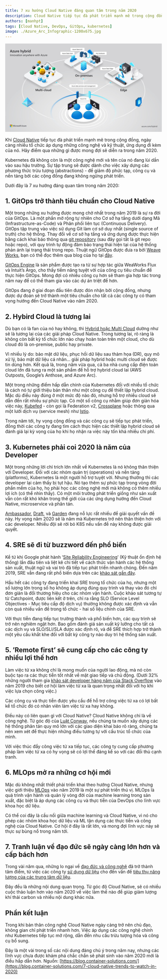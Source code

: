 ```yaml
---
title: 7 xu hướng Cloud Native đáng quan tâm trong năm 2020
description: Cloud Native tiếp tục đà phát triển mạnh mẽ trong cộng đồng, ngày càng nhiều tổ chức áp dụng nó. Đây là những gì được mong đợi sẽ diễn ra trong năm 2020.
authors: [manhpt]
tags: [Cloud Native, DevOps, GitOps, kubernetes]
image: ./Azure_Arc_Infographic-1200x675.jpg
---
```


![](./Azure_Arc_Infographic-1200x675.jpg)

Khi [Cloud Native](https://pivotal.io/cloud-native) tiếp tục đà phát triển mạnh mẽ trong cộng đồng, ngày càng nhiều tổ chức áp dụng những công nghệ và kỹ thuật, ứng dụng đi kèm của nó. Hãy điểm qua những gì được mong đợi sẽ diễn ra trong năm 2020.

Kubernetes đã không còn là một công nghệ mới và tên của nó đang lùi dần vào sau hậu trường. Sự tập trung sẽ được dành cho việc xây dựng các phương thức trừu tượng (abstractions) - để giảm độ phức tạp, công cụ và nền tảng bởi các cộng đồng đang không ngừng phát triển.

Dưới đây là 7 xu hướng đáng quan tâm trong năm 2020:

## 1. GitOps trở thành tiêu chuẩn cho Cloud Native

Một trong những xu hướng được mong chờ nhất trong năm 2019 là sự ra đời của GitOps. Là một phần mở rộng tự nhiên cho Cơ sở hạ tầng dưới dạng Mã (Infrastructure-as-Code) và Phân phối liên tục (Continuous Delivery). GitOps tập trung vào việc sử dụng Git làm cơ sở duy nhất (single source of truth) cho hệ thống. Thay đổi về cơ sở hạ tầng và ứng dụng được thực hiện bằng cách khai báo thông qua [git repository](https://git-scm.com/book/en/v2/Git-Basics-Getting-a-Git-Repository) (sau đây gọi tắt là git repo hoặc repo), với quy trình tự động đảm bảo trạng thái hiện tại của hệ thống phản ánh lại trạng thái trong repo. Thuật ngữ GitOps được đưa ra bởi [Weave Works](https://www.weave.works/technologies/gitops/), bạn có thể đọc thêm qua blog của họ tại [đây](https://blog.container-solutions.com/11-reasons-for-adopting-gitops).

[GitOps Engine](https://github.com/argoproj/gitops-engine) là sản phẩm được tạo ra từ sự hợp tác giữa WeaWorks Flux và Intuit’s Argo, cho thấy tiềm năng tuyệt vời của công cụ tiêu chuẩn để thực hiện GitOps. Mong đợi có nhiều công cụ hơn sẽ tham gia hợp tác trong năm nay để có thể tham gia vào các dự án triệt để hơn.

GitOps đang ở giai đoạn đầu tiên được đón nhận bởi cộng đồng, nhưng được dự đoán sẽ trở thành một tiêu chuẩn cho tất cả các công ty có tham vọng hướng đến Cloud Native vào năm 2020.

## 2. Hybird Cloud là tương lai

Dù bạn có là fan của nó hay không, thì [Hybrid hoặc Multi Cloud](https://www.redhat.com/en/topics/cloud-computing/what-is-hybrid-cloud) dường như sẽ là tương lai của các giải pháp Cloud Native. Trong tương lai, rõ ràng là không còn bất kỳ tổ chức lớn nào chạy hoàn toàn trên một cloud, cho dù cloud đó là on-premise, public hay private.

Vì nhiều lý do: bảo mật dữ liệu, phục hồi dữ liệu sau thảm họa (DR), quy mô xử lý, bảo mật dữ liệu cá nhân… giải pháp hybrid hoặc multi cloud sẽ được tin dùng hơn. Kết quả là, trong năm vừa qua, cả ba nhà cung cấp điện toán cloud lớn đã tung ra một sản phẩm để hỗ trợ hybrid cloud lai (AWS Outposts, Google’s Anthose, and Azure Arc).

Một trong những điểm hấp dẫn chính của Kubernetes đối với nhiều tổ chức là cách nó tự giới thiệu bản thân như một công cụ để thiết lập hybrid cloud. Mặc dù điều này đúng ở một mức độ nào đó, nhưng hỗ trợ nhiều cloud sẽ dẫn đến rất nhiều sự phức tạp. Có một số công cụ nhằm giúp đơn giản hóa việc này, [Kubefed](https://github.com/kubernetes-sigs/kubefed) - còn gọi là Federation v2, [Crossplane](https://crossplane.io/) hoặc thông qua một lưới dịch vụ (service mesh) như [Istio](https://istio.io/).

Trong năm tới, hy vọng cộng đồng và các công cụ sẽ tiếp tục phát triển, đồng thời các công ty đang tìm cách thực hiện các thiết lập hybrid cloud sẽ đánh giá lại kỳ vọng của họ khi họ nhận ra việc này tốn khá nhiều chi phí.

## 3. Kubernetes phải coi 2020 là năm của Developer

Một trong những lời chỉ trích lớn nhất về Kubernetes là nó không thân thiện với Developer. Đối với các nhóm quản trị (operations) và nền tảng (platforms), Kubernetes là một người hỗ trợ tuyệt vời. Nhưng thường thì các developer lại cảm thấy bị tụt hậu. Nó tạo thêm sự phức tạp trong vòng đời phần mềm của họ, họ phải học các công nghệ mới mà không có thêm nhiều lợi ích (có thể nhìn thấy). Có một môi trường phát triển giống như sản xuất vẫn còn rất khó khăn trong thế giới của các ứng dụng hướng đến Cloud Native, microservice và phân tán.

[Ambassador](https://www.getambassador.io/), [Draft](https://draft.sh/), và [Garden](https://garden.io/) đang nỗ lực rất nhiều để giải quyết vấn đề này. Hy vọng năm 2020 sẽ là năm mà Kubernetes trở nên thân thiện hơn với các developer. Nhiều đội sẽ rời bỏ K8S nếu vấn đề này không được giải quyết.

## 4. SRE sẽ đi từ buzzword đến phổ biến

Kể từ khi Google phát hành ‘[Site Reliability Engineering](https://landing.google.com/sre/books/)’ (Kỹ thuật ổn định hệ thống) lần đầu tiên và liệt kê chi tiết về cách thức vận hành các hệ thống sản xuất, thuật ngữ và vai trò đã tiếp tục phát triển nhanh chóng. Đến năm 2019, SRE vẫn đang rất phổ biến dựa trên các [khảo sát gần đây](https://www.sresurvey2019.com/).

Hầu hết các công ty đang triển khai SRE trong tổ chức của họ, nhưng một số lượng lớn trong số họ không áp dụng đúng quy trình và thay vào đó chỉ đơn giản là đổi thương hiệu cho các nhóm vận hành. Cuộc khảo sát tương tự từ Catchpoint, được liên kết ở trên, chỉ ra rằng SLO (Service Level Objectives - Mục tiêu cấp độ dịch vụ) thường không được xác định và vẫn còn quá nhiều vấn đề trong tổ chức - hai số liệu chính của SRE.

Với thực tiễn đang tiếp tục trưởng thành và phổ biến hơn, các quy trình sẽ trở nên nghiêm ngặt hơn. Bao gồm đánh giá sản xuất kỹ lưỡng cho tất cả các dịch vụ và SLO/SLI/SLA được xác định rõ, và để SRE thích hợp trở thành một yêu cầu khắt khe đối với bất kỳ công ty nào duy trì hệ thống sản xuất.

## 5. ’Remote first’ sẽ cung cấp cho các công ty nhiều lợi thế hơn

Làm việc từ xa không chỉ là mong muốn của người lao động, mà nó còn buộc tạo ra các thực tiễn tốt nhất về mặt giao tiếp và chủ động. (Dưới 32% những người tham gia [khảo sát developer hàng năm của Stack Overflow](https://insights.stackoverflow.com/survey/2019##job-priorities) vào năm 2019 cho biết cơ hội làm việc từ xa là quan trọng nhất đối với họ khi việc lựa chọn công việc.)

Các công cụ và thực tiễn được yêu cầu để hỗ trợ công việc từ xa có lợi bất kể tổ chức đó có nhân viên làm việc từ xa hay không.

Điều này có liên quan gì với Cloud Native? Cloud Native không chỉ là về công nghệ. Từ góc độ của [Luật Conway](https://en.wikipedia.org/wiki/Conway%27s_law), nếu chúng ta muốn xây dựng các hệ thống phân tán quy mô lớn với các giao diện khai báo rõ ràng, chúng ta nên xem xét để thực hiện những điều tương tự với cấu trúc tổ chức của mình.

Với việc thúc đẩy công việc từ xa tiếp tục, các công ty cung cấp phương pháp làm việc từ xa có hy vọng sẽ có lợi thế đáng kể so với các đối thủ cạnh tranh.

## 6. MLOps mở ra những cơ hội mới

Mặc dù không nhất thiết phải triển khai theo hướng Cloud Native, nhưng việc giới thiệu [MLOps](https://mlops.org/) vào năm 2019 là một sự phát triển thú vị. MLOps là quá trình vận hành và quản lý vòng đời của machine learning trong sản xuất, đặc biệt là áp dụng các công cụ và thực tiễn của DevOps cho lĩnh vực khoa học dữ liệu.

Có thể coi đây là cầu nối giữa machine learning và Cloud Native, vì nó cho phép các nhóm khoa học dữ liệu và ML tận dụng các thực tiễn và công nghệ của Cloud Native. Cơ hội ở đây là rất lớn, và mong đợi lĩnh vực này sẽ thực sự bùng nổ trong năm tới.

## 7. Tranh luận về đạo đức sẽ ngày càng lớn hơn và cấp bách hơn

Trong vài năm qua, những lo ngại về [đạo đức và công nghệ](https://blog.container-solutions.com/tech-ethics-what-should-we-do) đã trở thành tâm điểm, từ việc các công ty [sử dụng dữ liệu](https://www.forbes.com/sites/marymeehan/2019/11/26/data-privacy-will-be-the-most-important-issue-in-the-next-decade/##2ad1d8e71882) cho đến vấn đề [tiêu thụ năng lượng của các trung tâm dữ liệu](https://fortune.com/2019/09/18/internet-cloud-server-data-center-energy-consumption-renewable-coal/).

Đây đều là những nội dung quan trọng. Từ góc độ Cloud Native, sẽ có nhiều cuộc thảo luận hơn vào năm 2020 về việc làm thế nào để giúp giảm lượng khí thải carbon và nhiều nội dung khác nữa.

## Phần kết luận

Trong khi bản thân công nghệ Cloud Native ngày càng trở nên chủ đạo, không gian chỉ phát triển nhanh hơn. Việc áp dụng các công nghệ chính như Kubernetes tiếp tục mở rộng, dẫn đến nhu cầu trừu tượng hóa và công cụ bổ sung.

Đây là một vài trong số các nội dung đáng chú ý trong năm nay, nhưng các lĩnh vực chưa được khám phá chắc chắn sẽ phát sinh vào năm 2020 mới là điều hấp dẫn hơn. Nguồn: [https://blog.container-solutions.com/](https://blog.container-solutions.com/7-cloud-native-trends-to-watch-in-2020)
